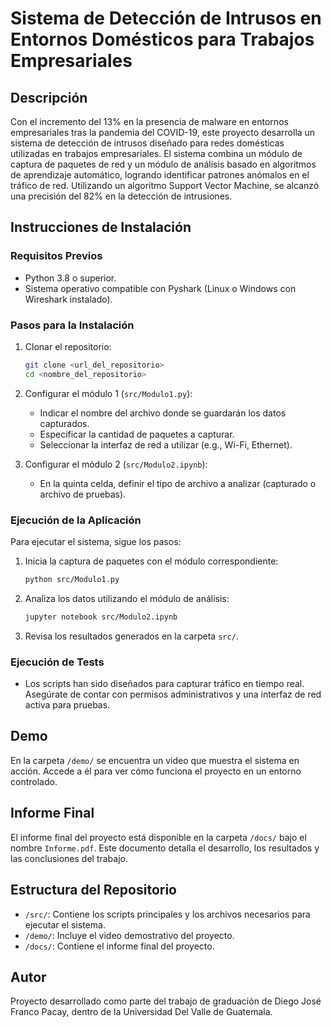 # Sistema de Detección de Intrusos en Entornos Domésticos para Trabajos Empresariales

## Descripción
Con el incremento del 13% en la presencia de malware en entornos empresariales tras la pandemia del COVID-19, este proyecto desarrolla un sistema de detección de intrusos diseñado para redes domésticas utilizadas en trabajos empresariales. El sistema combina un módulo de captura de paquetes de red y un módulo de análisis basado en algoritmos de aprendizaje automático, logrando identificar patrones anómalos en el tráfico de red. Utilizando un algoritmo Support Vector Machine, se alcanzó una precisión del 82% en la detección de intrusiones.

## Instrucciones de Instalación

### Requisitos Previos
- Python 3.8 o superior.
- Sistema operativo compatible con Pyshark (Linux o Windows con Wireshark instalado).

### Pasos para la Instalación
1. Clonar el repositorio:
   ```bash
   git clone <url_del_repositorio>
   cd <nombre_del_repositorio>
   ```
2. Configurar el módulo 1 (`src/Modulo1.py`):
   - Indicar el nombre del archivo donde se guardarán los datos capturados.
   - Especificar la cantidad de paquetes a capturar.
   - Seleccionar la interfaz de red a utilizar (e.g., Wi-Fi, Ethernet).

3. Configurar el módulo 2 (`src/Modulo2.ipynb`):
   - En la quinta celda, definir el tipo de archivo a analizar (capturado o archivo de pruebas).

### Ejecución de la Aplicación
Para ejecutar el sistema, sigue los pasos:
1. Inicia la captura de paquetes con el módulo correspondiente:
   ```bash
   python src/Modulo1.py
   ```
2. Analiza los datos utilizando el módulo de análisis:
   ```bash
   jupyter notebook src/Modulo2.ipynb
   ```
3. Revisa los resultados generados en la carpeta `src/`.

### Ejecución de Tests
- Los scripts han sido diseñados para capturar tráfico en tiempo real. Asegúrate de contar con permisos administrativos y una interfaz de red activa para pruebas.

## Demo
En la carpeta `/demo/` se encuentra un video que muestra el sistema en acción. Accede a él para ver cómo funciona el proyecto en un entorno controlado.

## Informe Final
El informe final del proyecto está disponible en la carpeta `/docs/` bajo el nombre `Informe.pdf`. Este documento detalla el desarrollo, los resultados y las conclusiones del trabajo.

## Estructura del Repositorio
- `/src/`: Contiene los scripts principales y los archivos necesarios para ejecutar el sistema.
- `/demo/`: Incluye el video demostrativo del proyecto.
- `/docs/`: Contiene el informe final del proyecto.

## Autor
Proyecto desarrollado como parte del trabajo de graduación de Diego José Franco Pacay, dentro de la Universidad Del Valle de Guatemala.

